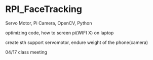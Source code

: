 # RPI_FaceTracking
Servo Motor, Pi Camera, OpenCV, Python


optimizing code,
how to screen pi(WIFI X) on laptop 

create sth support servomotor,
endure weight of the phone(camera)


04/17
class meeting
